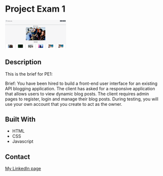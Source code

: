 # Project Exam 1

<img src="https://github.com/Mariengs/portfolio1/blob/main/assets/hotviewlabss.png" alt="Portfolio image" width="200" />



## Description

This is the brief for PE1: 

Brief:
You have been hired to build a front-end user interface for an existing API blogging application. 
The client has asked for a responsive application that allows users to view dynamic blog posts. 
The client requires admin pages to register, login and manage their blog posts. 
During testing, you will use your own account that you create to act as the owner.

## Built With
- HTML
- CSS
- Javascript

## Contact


[My LinkedIn page](https://www.linkedin.com/in/marianne-e-b95049295/)


